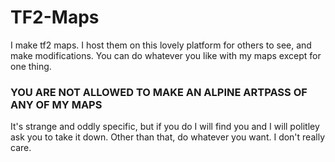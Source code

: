 # TF2-Maps
I make tf2 maps. I host them on this lovely platform for others to see, and make modifications. You can do whatever you like with my maps except for one thing.

### YOU ARE NOT ALLOWED TO MAKE AN ALPINE ARTPASS OF ANY OF MY MAPS

It's strange and oddly specific, but if you do I will find you and I will politley ask you to take it down. Other than that, do whatever you want. I don't really care.
